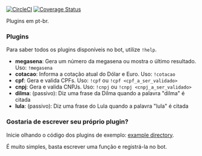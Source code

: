 [![CircleCI](https://circleci.com/gh/meleca/plugins-br/tree/master.svg?style=svg)](https://circleci.com/gh/meleca/plugins-br/tree/master) [![Coverage Status](https://coveralls.io/repos/github/meleca/plugins-br/badge.svg?branch=master)](https://coveralls.io/github/meleca/plugins-br?branch=master)

Plugins em pt-br.

### Plugins

Para saber todos os plugins disponíveis no bot, utilize `!help`.

* **megasena**: Gera um número da megasena ou mostra o último resultado. Uso: `!megasena`
* **cotacao**: Informa a cotação atual do Dólar e Euro. Uso: `!cotacao`
* **cpf**: Gera e valida CPFs. Uso: `!cpf` ou `!cpf <cpf_a_ser_validado>`
* **cnpj**: Gera e valida CNPJs. Uso: `!cnpj` ou `!cnpj <cnpj_a_ser_validado>`
* **dilma**: (passivo): Diz uma frase da Dilma quando a palavra "dilma" é citada
* **lula**: (passivo): Diz uma frase do Lula quando a palavra "lula" é citada

### Gostaria de escrever seu próprio plugin?

Inicie olhando o código dos plugins de exemplo: [example directory](https://github.com/go-chat-bot/plugins/tree/master/example).

É muito simples, basta escrever uma função e registrá-la no bot.
